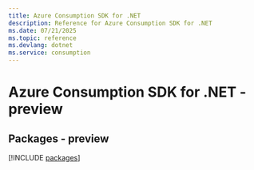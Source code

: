 ```yaml
---
title: Azure Consumption SDK for .NET
description: Reference for Azure Consumption SDK for .NET
ms.date: 07/21/2025
ms.topic: reference
ms.devlang: dotnet
ms.service: consumption
---
```

# Azure Consumption SDK for .NET - preview
## Packages - preview
[!INCLUDE [packages](consumption-index.md)]